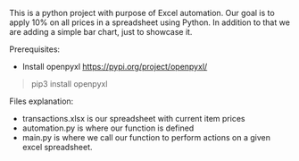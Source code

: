 This is a python project with purpose of Excel automation.
Our goal is to apply 10% on all prices in a spreadsheet using Python.
In addition to that we are adding a simple bar chart, just to showcase it.

Prerequisites:
- Install openpyxl https://pypi.org/project/openpyxl/

> pip3 install openpyxl

Files explanation:
- transactions.xlsx is our spreadsheet with current item prices
- automation.py is where our function is defined
- main.py is where we call our function to perform actions on a given excel spreadsheet.
